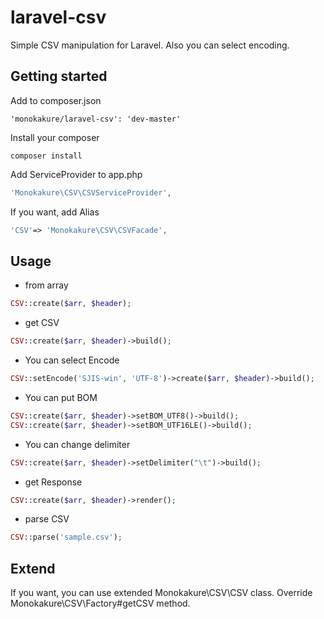 # laravel-csv
Simple CSV manipulation for Laravel.
Also you can select encoding.

## Getting started
Add to composer.json
```
'monokakure/laravel-csv': 'dev-master'
```
Install your composer
```
composer install
```

Add ServiceProvider to app.php
```php
'Monokakure\CSV\CSVServiceProvider',
```
If you want, add Alias
```php
'CSV'=> 'Monokakure\CSV\CSVFacade',
```

## Usage
+ from array
```php
CSV::create($arr, $header);
```
+ get CSV
```php
CSV::create($arr, $header)->build();
```
+ You can select Encode
```php
CSV::setEncode('SJIS-win', 'UTF-8')->create($arr, $header)->build();
```
+ You can put BOM
```php
CSV::create($arr, $header)->setBOM_UTF8()->build();
CSV::create($arr, $header)->setBOM_UTF16LE()->build();
```
+ You can change delimiter
```php
CSV::create($arr, $header)->setDelimiter("\t")->build();
```
+ get Response
```php
CSV::create($arr, $header)->render();
```
+ parse CSV
```php
CSV::parse('sample.csv');
```

## Extend
If you want, you can use extended Monokakure\CSV\CSV class.
Override Monokakure\CSV\Factory#getCSV method.